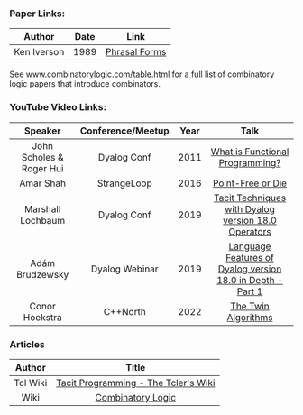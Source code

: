 <!-- ### Code Links

|        Max Gap         |   C++    |                 [Link](https://github.com/codereport/top10/blob/main/06_max_gap/max_gap.cpp)                  | https://godbolt.org/z/P43EhYcsj | -->

### Paper Links:
|   Author    | Date  |                              Link                               |
| :---------: | :---: | :-------------------------------------------------------------: |
| Ken Iverson | 1989  | [Phrasal Forms](https://dl.acm.org/doi/pdf/10.1145/75144.75172) |

See www.combinatorylogic.com/table.html for a full list of combinatory logic papers that introduce combinators.

### YouTube Video Links:
|         Speaker          | Conference/Meetup | Year  |                                                   Talk                                                    |
| :----------------------: | :---------------: | :---: | :-------------------------------------------------------------------------------------------------------: |
| John Scholes & Roger Hui |    Dyalog Conf    | 2011  |              [What is Functional Programming?](https://www.youtube.com/watch?v=bQlH49krwbk)               |
|        Amar Shah         |    StrangeLoop    | 2016  |                     [Point-Free or Die](https://www.youtube.com/watch?v=seVSlKazsNk)                      |
|    Marshall Lochbaum     |    Dyalog Conf    | 2019  |    [Tacit Techniques with Dyalog version 18.0 Operators](https://www.youtube.com/watch?v=czWC4tjwzOQ)     |
|     Adám Brudzewsky      |  Dyalog Webinar   | 2019  | [Language Features of Dyalog version 18.0 in Depth - Part 1](https://www.youtube.com/watch?v=Hln3zryunsw) |
|      Conor Hoekstra      |     C++North      | 2022  |                    [The Twin Algorithms](https://www.youtube.com/watch?v=NiferfBvN3s)                     |


### Articles 

|  Author  |                                          Title                                           |
| :------: | :--------------------------------------------------------------------------------------: |
| Tcl Wiki | [Tacit Programming - The Tcler's Wiki](https://wiki.tcl-lang.org/page/Tacit+programming) |
|   Wiki   |           [Combinatory Logic](https://en.wikipedia.org/wiki/Combinatory_logic)           |


<!-- 
| Maximum Consecutive Ones |  Circle  |         [Link](https://github.com/codereport/top10/blob/main/02_mco/max_consecutive_ones_circle.cpp)          | https://godbolt.org/z/Mc11bWGd3 |
 -->
